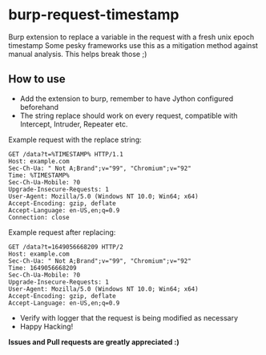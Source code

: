 # burp-request-timestamp
Burp extension to replace a variable in the request with a fresh unix epoch timestamp
Some pesky frameworks use this as a mitigation method against manual analysis. This helps break those ;)

## How to use
* Add the extension to burp, remember to have Jython configured beforehand
* The string replace should work on every request, compatible with Intercept, Intruder, Repeater etc. 

Example request with the replace string:
```text
GET /data?t=%TIMESTAMP% HTTP/1.1
Host: example.com
Sec-Ch-Ua: " Not A;Brand";v="99", "Chromium";v="92"
Time: %TIMESTAMP%
Sec-Ch-Ua-Mobile: ?0
Upgrade-Insecure-Requests: 1
User-Agent: Mozilla/5.0 (Windows NT 10.0; Win64; x64)
Accept-Encoding: gzip, deflate
Accept-Language: en-US,en;q=0.9
Connection: close
```
Example request after replacing:
```text
GET /data?t=1649056668209 HTTP/2
Host: example.com
Sec-Ch-Ua: " Not A;Brand";v="99", "Chromium";v="92"
Time: 1649056668209
Sec-Ch-Ua-Mobile: ?0
Upgrade-Insecure-Requests: 1
User-Agent: Mozilla/5.0 (Windows NT 10.0; Win64; x64) 
Accept-Encoding: gzip, deflate
Accept-Language: en-US,en;q=0.9
```

* Verify with logger that the request is being modified as necessary
* Happy Hacking!

**Issues and Pull requests are greatly appreciated :)**
